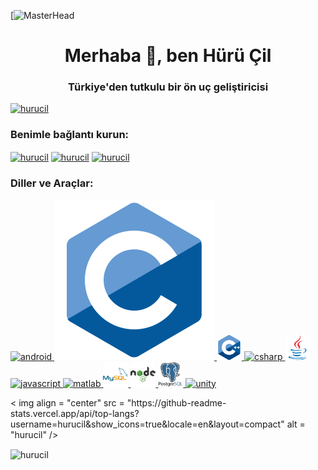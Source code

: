 [![MasterHead](https://i.pinimg.com/564x/92/45/50/924550f254f939c1fceaa2e6424b0b4c.jpg)
<h1 align="center">Merhaba 👋, ben Hürü Çil</h1>

<h3 align="center">Türkiye'den tutkulu bir ön uç geliştiricisi</h3>

<p align="left"> <a href= "https://twitter.com/hurucil" target="blank"><img src="https://img.shields.io/twitter/follow/hurucil?logo=twitter&style=for-the-badge" alt= "hurucil" /></a> </p>

<h3 align="left">Benimle bağlantı kurun:</h3>
<p align="left">
<a href="https://twitter.com/ hurucil" target = "boş"><img align = "center" src = "https://raw.githubusercontent.com/rahuldkjain/github-profile-readme-generator/master/src/images/icons/Social/twitter. svg" alt = "hurucil" height = "30" genişlik = "40" /></a>
<a href = "https://linkedin.com/in/huruci̇l" target = "blank"><img align= "center" src="https://raw.githubusercontent.com/rahuldkjain/github-profile-readme-generator/master/src/images/icons/Social/linked-in-alt.svg" alt="huruci̇l" yükseklik ="30" width = "40" /></a>
<a href = "https://www.leetcode.com/huruci̇l" target "blank"><img align = "center" src = "https: //raw.githubusercontent.com/rahuldkjain/github-profile-readme-generator/master/src/images/icons/Social/leet-code.svg" alt = "huruci̇l" height = "30" genişlik = "40" / ></a>
</p>

<h3 align="left">Diller ve Araçlar:</h3>
<p align = "left"> <a href = "https://developer.android.com" target = "_blank" rel = "noreferrer"> <img src = "https://raw.githubusercontent.com/devicons /devicon/master/icons/android/android-original-wordmark.svg" alt = "android" width = "40" height = "40"/> </a> <a href = "https://www.cprogramming .com/" target = "_blank" rel = "noreferrer"> <img src = "https://raw.githubusercontent.com/devicons/devicon/master/icons/c/c-original.svg" alt = "c " genişlik = "40" yükseklik = "40"/> </a> <a href = "https://www.w3schools.com/cpp/" target = "_blank" rel = "noreferrer"> <img src= "https://raw.githubusercontent.com/devicons/devicon/master/icons/cplusplus/cplusplus-original.svg" alt = "cplusplus" width = "40" height = "40"/> </a> <a href = "https://www.w3schools.com/cs/" target = "_blank" rel = "noreferrer"> <img src = "https://raw.githubusercontent.com/devicons/devicon/master/icons/ csharp/csharp-original.svg" alt = "csharp" width = "40" height = "40"/> </a> <a href = "https://www.java.com" target = "_blank" rel ="noreferrer"> <img src = "https://raw.githubusercontent.com/devicons/devicon/master/icons/java/java-original.svg" alt = "java" width = "40" height = "40 "/> </a> <a href = "https://developer.mozilla.org/en-US/docs/Web/JavaScript" target = "_blank" rel = "noreferrer"> <img src = "https: //raw.githubusercontent.com/devicons/devicon/master/icons/javascript/javascript-original.svg" alt = "javascript" width = "40" height = "40"/> </a> <a href = " https://www.mathworks.com/" target = "_blank" rel = "noreferrer"> <img src = "https://upload.wikimedia.org/wikipedia/commons/2/21/Matlab_Logo.png" alt ="matlab" width = "40" height = "40"/> </a> <a href = "https://www.mysql.com/" target = "_blank" rel = "noreferrer"> <img src ="https://raw.githubusercontent.com/devicons/devicon/master/icons/mysql/mysql-original-wordmark.svg" alt = "mysql" width = "40" height = "40"/> </a > <a href = "https://nodejs.org" target = "_blank" rel = "noreferrer"> <img src = "https://raw.githubusercontent.com/devicons/devicon/master/icons/nodejs/nodejs-original-wordmark.svg" alt = "nodejs" width = "40" height = "40"/> </a> <a href = "https:// www.postgresql.org" target = "_blank" rel = "noreferrer"> <img src = "https://raw.githubusercontent.com/devicons/devicon/master/icons/postgresql/postgresql-original-wordmark.svg" alt = "postgresql" width = "40" height = "40"/> </a> <a href = "https://unity.com/" target = "_blank" rel = "noreferrer"> <img src= "https://www.vectorlogo.zone/logos/unity3d/unity3d-icon.svg" alt = "unity" width = "40" height = "40"/> </a> </p>

<p>< img align = "center" src = "https://github-readme-stats.vercel.app/api/top-langs?username=hurucil&show_icons=true&locale=en&layout=compact" alt = "hurucil" /></p>

<p><img align = "center" src = "https://github-readme-streak-stats.herokuapp.com/?user=hurucil&" alt = "hurucil" /></p>
